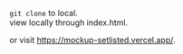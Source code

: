`git clone` to local.  
view locally through index.html.

or visit https://mockup-setlisted.vercel.app/.
